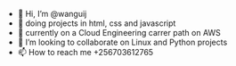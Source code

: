 - 👋 Hi, I’m @wanguij
- 👀 doing projects in html, css and javascript
- 🌱 currently on a Cloud Engineering carrer path on AWS 
- 💞️ I’m looking to collaborate on Linux and Python projects
- 📫 How to reach me +256703612765

<!---
Always continous learning, knowledge is everywhere
--->
